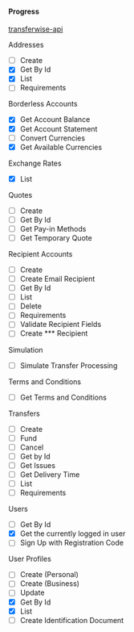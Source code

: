 #### Progress

[transferwise-api](https://api-docs.transferwise.com/#transferwise-api)

Addresses

 - [ ] Create
 - [x] Get By Id
 - [x] List
 - [ ] Requirements

Borderless Accounts

 - [x] Get Account Balance
 - [x] Get Account Statement
 - [ ] Convert Currencies
 - [x] Get Available Currencies
 
Exchange Rates

 - [x] List
 
Quotes

 - [ ] Create 
 - [ ] Get By Id
 - [ ] Get Pay-in Methods
 - [ ] Get Temporary Quote
 
Recipient Accounts

 - [ ] Create
 - [ ] Create Email Recipient
 - [ ] Get By Id
 - [ ] List
 - [ ] Delete
 - [ ] Requirements
 - [ ] Validate Recipient Fields
 - [ ] Create *** Recipient

Simulation

 - [ ] Simulate Transfer Processing
 
Terms and Conditions

 - [ ] Get Terms and Conditions

Transfers

 - [ ] Create
 - [ ] Fund
 - [ ] Cancel
 - [ ] Get by Id
 - [ ] Get Issues
 - [ ] Get Delivery Time
 - [ ] List
 - [ ] Requirements
 
Users

 - [ ] Get By Id
 - [x] Get the currently logged in user
 - [ ] Sign Up with Registration Code
 
User Profiles

 - [ ] Create (Personal)
 - [ ] Create (Business)
 - [ ] Update
 - [x] Get By Id
 - [x] List
 - [ ] Create Identification Document
